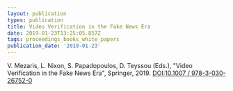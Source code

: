 ```yaml
---
layout: publication
types: publication
title: Video Verification in the Fake News Era
date: 2019-01-23T13:25:05.857Z
tags: proceedings_books_white_papers
publication_date: '2019-01-23'
---
```

V. Mezaris, L. Nixon, S. Papadopoulos, D. Teyssou (Eds.), "Video Verification in the Fake News Era", Springer, 2019. [DOI:10.1007 / 978-3-030-26752-0](https://doi.org/10.1007/978-3-030-26752-0)
